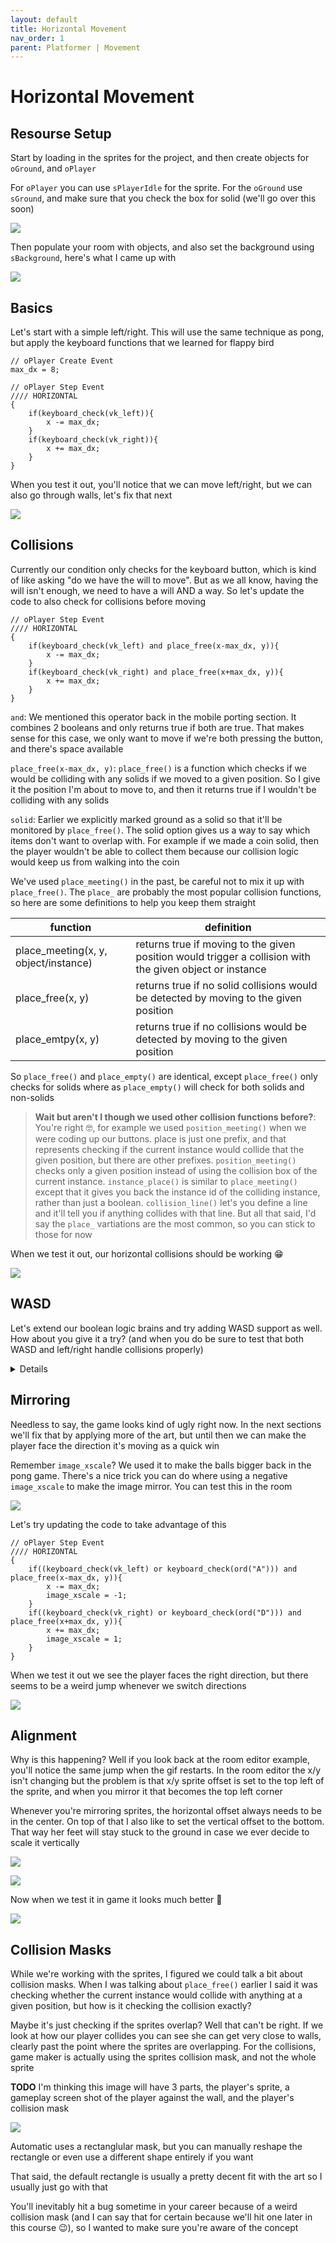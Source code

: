```yaml
---
layout: default
title: Horizontal Movement
nav_order: 1
parent: Platformer | Movement
---
```


# Horizontal Movement

## Resourse Setup

Start by loading in the sprites for the project, and then create objects for ``oGround``, and ``oPlayer``

For ``oPlayer`` you can use ``sPlayerIdle`` for the sprite. For the ``oGround`` use ``sGround``, and make sure that you check the box for solid (we'll go over this soon)

![](../../images/platformer/ground_solid.png)

Then populate your room with objects, and also set the background using ``sBackground``, here's what I came up with

![](../../images/platformer/initial_room.png)

## Basics

Let's start with a simple left/right. This will use the same technique as pong, but apply the keyboard functions that we learned for flappy bird

```
// oPlayer Create Event
max_dx = 8;

// oPlayer Step Event
//// HORIZONTAL
{
    if(keyboard_check(vk_left)){
        x -= max_dx;
    }
    if(keyboard_check(vk_right)){
        x += max_dx;
    }
}
```

When you test it out, you'll notice that we can move left/right, but we can also go through walls, let's fix that next

![](../../images/platformer/horizontal_no_collision.gif)

## Collisions

Currently our condition only checks for the keyboard button, which is kind of like asking "do we have the will to move". But as we all know, having the will isn't enough, we need to have a will AND a way. So let's update the code to also check for collisions before moving

```
// oPlayer Step Event
//// HORIZONTAL
{
    if(keyboard_check(vk_left) and place_free(x-max_dx, y)){
        x -= max_dx;
    }
    if(keyboard_check(vk_right) and place_free(x+max_dx, y)){
        x += max_dx;
    }
}
```

``and``: We mentioned this operator back in the mobile porting section. It combines 2 booleans and only returns true if both are true. That makes sense for this case, we only want to move if we're both pressing the button, and there's space available

``place_free(x-max_dx, y)``: ``place_free()`` is a function which checks if we would be colliding with any solids if we moved to a given position. So I give it the position I'm about to move to, and then it returns true if I wouldn't be colliding with any solids

``solid``: Earlier we explicitly marked ground as a solid so that it'll be monitored by ``place_free()``. The solid option gives us a way to say which items don't want to overlap with. For example if we made a coin solid, then the player wouldn't be able to collect them because our collision logic would keep us from walking into the coin

We've used ``place_meeting()`` in the past, be careful not to mix it up with ``place_free()``. The ``place_`` are probably the most popular collision functions, so here are some definitions to help you keep them straight

| function | definition |
|---|---|
| place_meeting(x, y, object/instance) | returns true if moving to the given position would trigger a collision with the given object or instance |
| place_free(x, y) | returns true if no solid collisions would be detected by moving to the given position |
| place_emtpy(x, y) | returns true if no collisions would be detected by moving to the given position |

So ``place_free()`` and ``place_empty()`` are identical, except ``place_free()`` only checks for solids where as ``place_empty()`` will check for both solids and non-solids

> **Wait but aren't I though we used other collision functions before?**: You're right 🤓, for example we used ``position_meeting()`` when we were coding up our buttons. place is just one prefix, and that represents checking if the current instance would collide that the given position, but there are other prefixes. ``position_meeting()`` checks only a given position instead of using the collision box of the current instance. ``instance_place()`` is similar to ``place_meeting()`` except that it gives you back the instance id of the colliding instance, rather than just a boolean. ``collision_line()`` let's you define a line and it'll tell you if anything collides with that line. But all that said, I'd say the ``place_`` vartiations are the most common, so you can stick to those for now

When we test it out, our horizontal collisions should be working 😁

![](../../images/platformer/horizontal_with_collision.gif)

## WASD

Let's extend our boolean logic brains and try adding WASD support as well. How about you give it a try? (and when you do be sure to test that both WASD and left/right handle collisions properly)

<details data-summary="Can you add WASD support?" markdown="1">

We're gettting into some more complicated boolean logic now,

```
// oPlayer Step Event
//// HORIZONTAL
{
    if((keyboard_check(vk_left) or keyboard_check(ord("A"))) and place_free(x-max_dx, y)){
        x -= max_dx;
    }
    if((keyboard_check(vk_right) or keyboard_check(ord("D"))) and place_free(x+max_dx, y)){
        x += max_dx;
    }
}
```

``ord("A")``: I've mentioned this before, but it's worth repeating, that there isn't a vk_A constant in Game Maker. For letter keys you need to use the ``ord()`` function and you need to make sure that the letters are upper case

The most important part of this statement is the added parentheses. Just like with math we can use these to indicate the order of the operations, and here we explictly want to ensure we handle our keyboard inputs as a group, otherwise the and we'll be computed first and we get problems. In english we kind of use commas for the same purpose

```
move if we're holding left  or we're holding A, and there's space free
move if we're holding left, or we're holding A  and there's space free
```

You can see in the second line we can move when holding left, regardless of whether there's space free. If you remove the parenthesis from the code you'll see the same behaviour in game

</details>

## Mirroring

Needless to say, the game looks kind of ugly right now. In the next sections we'll fix that by applying more of the art, but until then we can make the player face the direction it's moving as a quick win

Remember ``image_xscale``? We used it to make the balls bigger back in the pong game. There's a nice trick you can do where using a negative ``image_xscale`` to make the image mirror. You can test this in the room

![](../../images/platformer/room_mirror_player_misaligned.gif)

Let's try updating the code to take advantage of this

```
// oPlayer Step Event
//// HORIZONTAL
{
    if((keyboard_check(vk_left) or keyboard_check(ord("A"))) and place_free(x-max_dx, y)){
        x -= max_dx;
        image_xscale = -1;
    }
    if((keyboard_check(vk_right) or keyboard_check(ord("D"))) and place_free(x+max_dx, y)){
        x += max_dx;
        image_xscale = 1;
    }
}
```

When we test it out we see the player faces the right direction, but there seems to be a weird jump whenever we switch directions

![](../../images/platformer/mirror_player_misaligned.gif)

## Alignment

Why is this happening? Well if you look back at the room editor example, you'll notice the same jump when the gif restarts. In the room editor the x/y isn't changing but the problem is that x/y sprite offset is set to the top left of the sprite, and when you mirror it that becomes the top left corner

Whenever you're mirroring sprites, the horizontal offset always needs to be in the center. On top of that I also like to set the vertical offset to the bottom. That way her feet will stay stuck to the ground in case we ever decide to scale it vertically

![](../../images/platformer/updated_player_alignment.png)

![](../../images/platformer/room_mirror_player_aligned.gif)

Now when we test it in game it looks much better 🥳

![](../../images/platformer/mirror_player_aligned.gif)

## Collision Masks

While we're working with the sprites, I figured we could talk a bit about collision masks. When I was talking about ``place_free()`` earlier I said it was checking whether the current instance would collide with anything at a given position, but how is it checking the collision exactly?

Maybe it's just checking if the sprites overlap? Well that can't be right. If we look at how our player collides you can see she can get very close to walls, clearly past the point where the sprites are overlapping. For the collisions, game maker is actually using the sprites collision mask, and not the whole sprite

**TODO** I'm thinking this image will have 3 parts, the player's sprite, a gameplay screen shot of the player against the wall, and the player's collision mask

![](../../images/platformer/collision_mask_comparison.png)

Automatic uses a rectanglular mask, but you can manually reshape the rectangle or even use a different shape entirely if you want

That said, the default rectangle is usually a pretty decent fit with the art so I usually just go with that

You'll inevitably hit a bug sometime in your career because of a weird collision mask (and I can say that for certain because we'll hit one later in this course 😉), so I wanted to make sure you're aware of the concept
